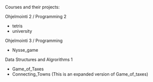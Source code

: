 Courses and their projects:

Ohjelmointi 2 / Programming 2
- tetris
- university

Ohjelmointi 3 / Programming 
- Nysse_game

Data Structures and Algrorithms 1
- Game_of_Taxes
- Connecting_Towns (This is an expanded version of Game_of_taxes)
